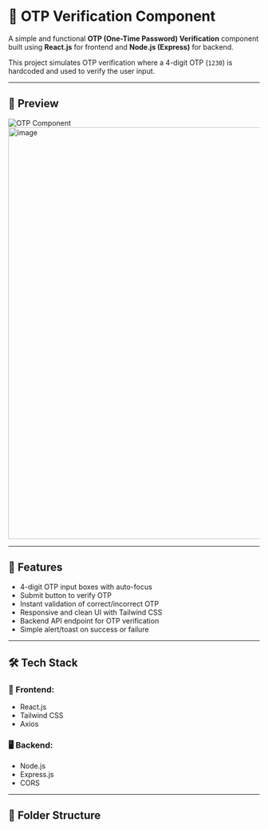 # 🔐 OTP Verification Component

A simple and functional **OTP (One-Time Password) Verification** component built using **React.js** for frontend and **Node.js (Express)** for backend.

This project simulates OTP verification where a 4-digit OTP (`1230`) is hardcoded and used to verify the user input.

---

## 📸 Preview

![OTP Component](screenshot.png) <!-- Replace with your own screenshot if available -->
<img width="1906" height="823" alt="image" src="https://github.com/user-attachments/assets/f4883b2e-81de-405b-a2af-c7e347eea05b" />

---

## 🚀 Features

- 4-digit OTP input boxes with auto-focus
- Submit button to verify OTP
- Instant validation of correct/incorrect OTP
- Responsive and clean UI with Tailwind CSS
- Backend API endpoint for OTP verification
- Simple alert/toast on success or failure

---

## 🛠️ Tech Stack

### 🔧 Frontend:
- React.js
- Tailwind CSS
- Axios

### 🖥️ Backend:
- Node.js
- Express.js
- CORS

---

## 📂 Folder Structure

